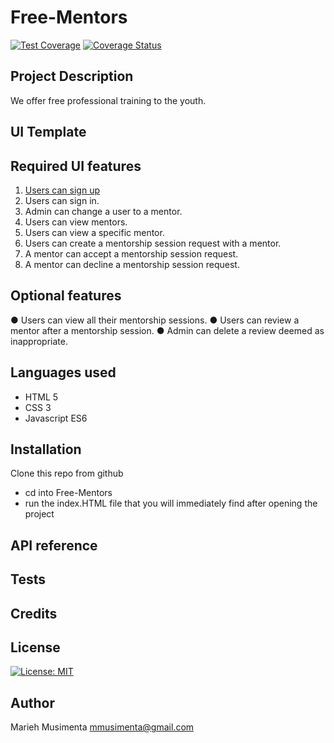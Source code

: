 # Free-Mentors
[![Test Coverage](https://api.codeclimate.com/v1/badges/86bbfd6fc9abdd1ab411/test_coverage)](https://codeclimate.com/github/marieblessed/Free-Mentors/test_coverage) [![Coverage Status](https://coveralls.io/repos/github/marieblessed/Free-Mentors/badge.svg?branch=develop)](https://coveralls.io/github/marieblessed/Free-Mentors?branch=develop)

## Project Description
We offer free professional training to the youth.

## UI Template

## Required  UI features
1. [Users can sign up]()
2. Users can sign in.
3. Admin can change a user to a mentor.
4. Users can view mentors.
5. Users can view a specific mentor.
6. Users can create a mentorship session request with a mentor.
7. A mentor can accept a mentorship session request.
8. A mentor can decline a mentorship session request.

## Optional features 
● Users can view all their mentorship sessions.
● Users can review a mentor after a mentorship session.
● Admin can delete a review deemed as inappropriate.

## Languages used
- HTML 5
- CSS 3
- Javascript ES6

## Installation 
Clone this repo from github 
- cd into Free-Mentors
- run the index.HTML file that you will immediately find after opening the project

## API reference


## Tests

## Credits



## License
[![License: MIT](https://img.shields.io/badge/License-MIT-yellow.svg)](https://opensource.org/licenses/MIT)

## Author
Marieh Musimenta
mmusimenta@gmail.com

